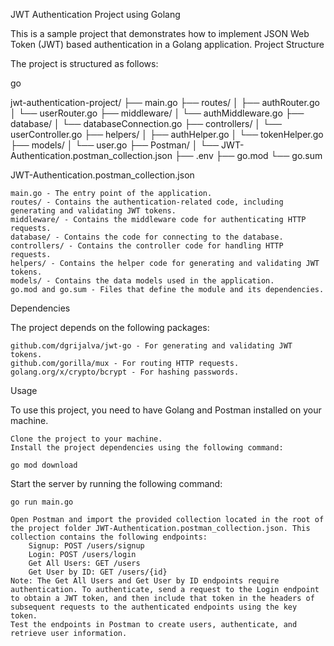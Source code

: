 JWT Authentication Project using Golang

This is a sample project that demonstrates how to implement JSON Web Token (JWT) based authentication in a Golang application.
Project Structure

The project is structured as follows:

go

jwt-authentication-project/
  ├── main.go
  ├── routes/
  │   ├── authRouter.go
  │   └── userRouter.go
  ├── middleware/
  │   └── authMiddleware.go
  ├── database/
  │   └── databaseConnection.go
  ├── controllers/
  │   └── userController.go
  ├── helpers/
  │   ├── authHelper.go
  │   └── tokenHelper.go
  ├── models/
  │   └── user.go
  ├── Postman/
  │   └── JWT-Authentication.postman_collection.json
  ├── .env
  ├── go.mod
  └── go.sum

  JWT-Authentication.postman_collection.json

    main.go - The entry point of the application.
    routes/ - Contains the authentication-related code, including generating and validating JWT tokens.
    middleware/ - Contains the middleware code for authenticating HTTP requests.
    database/ - Contains the code for connecting to the database.
    controllers/ - Contains the controller code for handling HTTP requests.
    helpers/ - Contains the helper code for generating and validating JWT tokens.
    models/ - Contains the data models used in the application.
    go.mod and go.sum - Files that define the module and its dependencies.

Dependencies

The project depends on the following packages:

    github.com/dgrijalva/jwt-go - For generating and validating JWT tokens.
    github.com/gorilla/mux - For routing HTTP requests.
    golang.org/x/crypto/bcrypt - For hashing passwords.

Usage

To use this project, you need to have Golang and Postman installed on your machine.

    Clone the project to your machine.
    Install the project dependencies using the following command:

    go mod download


Start the server by running the following command:

    go run main.go

    Open Postman and import the provided collection located in the root of the project folder JWT-Authentication.postman_collection.json. This collection contains the following endpoints:
        Signup: POST /users/signup
        Login: POST /users/login
        Get All Users: GET /users
        Get User by ID: GET /users/{id}
    Note: The Get All Users and Get User by ID endpoints require authentication. To authenticate, send a request to the Login endpoint to obtain a JWT token, and then include that token in the headers of subsequent requests to the authenticated endpoints using the key token.
    Test the endpoints in Postman to create users, authenticate, and retrieve user information.